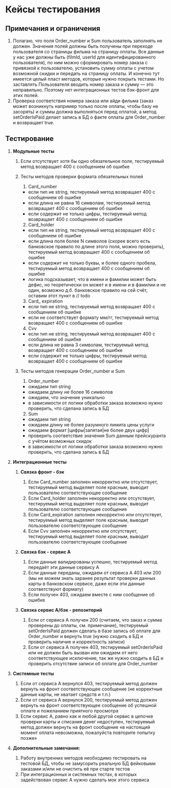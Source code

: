 # Кейсы тестирования

## Примечания и ограничения
1. Полагаю, что поля Order_number и Sum пользователь заполнять не должен. Значения полей должны быть получены при переходе пользователя со страницы фильма на страницу оплаты. Все данные у нас уже должны быть (filmId, userId для идентифицированного пользователя), по ним можно сформировать номер заказа с привязкой к пользователю, установить сумму оплаты с учетом возможной скидки и передать на страницу оплаты. И конечно тут имеется целый пласт методов, которые нужно покрыть тестами. Но заставлять Пользователя вводить номер заказа и сумму — это неправильно. Поэтому нет интеграционных тестов бэк-фронт для этих полей. 
2. Проверка соответствия номера заказа или айди фильма (заказ может возникнуть например только после оплаты, чтобы базу не засорять) и суммы должна выполняться перед оплатой, а метод setOrderIsPaid делает запись в БД о факте оплаты для Order_number и возвращает true. 

## Тестирование

1. **Модульные тесты**

    1. Если отсутствует хотя бы одно обязательное поле, тестируемый метод возвращает 400 с сообщением об ошибке
    2. Тесты методов проверки формата обязательных полей

        1. Card_number
        - если тип не string, тестируемый метод возвращает 400 с сообщением об ошибке
        - если длина не равна 16 символам, тестируемый метод возвращает 400 с сообщением об ошибке
        - если содержит не только цифры, тестируемый метод возвращает 400 с сообщением об ошибке

        2. Card_holder
        - если тип не string, тестируемый метод возвращает 400 с сообщением об ошибке
        - если длина поля более N символов (скорее всего есть банковское правило по длине этого поля, можно проверить),  тестируемый метод возвращает 400 с сообщением об ошибке
        - если содержит не только буквы, и более одного пробела, тестируемый метод возвращает 400 с сообщением об ошибке
        - логика подсказывает, что в имени и фамилии может быть дефис, но теоретически он может и в имени и в фамилии и не один, возможно д.б. банковское правило на сей 	счёт, оставим этот пункт в // todo

        3. Card_ expiration
        - если тип не string, тестируемый метод возвращает 400 с сообщением об ошибке
        - если не соответствует формату мм/гг, тестируемый метод возвращает 400 с сообщением об ошибке

        4. Cvv
        - если тип не string, тестируемый метод возвращает 400 с сообщением об ошибке
        - если длина не равна 3 символам, тестируемый метод возвращает 400 с сообщением об ошибке
        - если содержит не только цифры, тестируемый метод возвращает 400 с сообщением об ошибке
      
    3. Тесты методов генерации Order_number и Sum

        1. Order_number 
        - ожидаем тип string
        - ожидаем длину не более 16 символов
        - ожидаем, что значение уникально
        - в зависимости от логики обработки заказа возможно нужно проверить, что сделана запись в БД 

        2. Sum
        - ожидаем тип string
        - ожидаем длину не более разумного лимита цены услуги
        - ожидаем формат [цифры|запятая|не более двух цифр]
        - проверить соответствие значения Sum данным прейскуранта с учётом возможных скидок
        - в зависимости от логики обработки заказа возможно нужно проверить, что сделана запись в БД 

2. **Интеграционные тесты**

    1. **Связка фронт - бэк**
        1. Если Card_number заполнен некорректно или отсутствует, тестируемый метод выделяет поле красным, выводит пользователю соответствующее сообщение
        2. Если Card_holder заполнен некорректно или отсутствует, тестируемый метод выделяет поле красным, выводит пользователю соответствующее сообщение
        3. Если Card_expiration заполнен некорректно или отсутствует, тестируемый метод выделяет поле красным, выводит пользователю соответствующее сообщение
        4. Если Cvv заполнен некорректно или отсутствует, тестируемый метод выделяет поле красным, выводит пользователю соответствующее сообщение

    2. **Связка бэк - сервис А**
        1. Если данные валидированы успешно, тестируемый метод передаёт эти данные сервису А
        2. Если данные переданы, ожидаем от сервиса А 403 или 200 (мы не можем знать заранее результат проверки данных карты в банковском сервисе, даже если эти данные соответствуют формату)
        3. Если получен 403, ожидаем вместе с ним сообщение об ошибке

    3. **Связка сервис А/бэк - репозиторий**
        1. Если от сервиса А получен 200 (считаем, что заказ и сумма проверены до оплаты, см. примечание), тестируемый setOrderIsPaid должен сделать в базе запись об оплате для Order_number и вернуть true (нужно сходить в БД и проверить наличие и корректность записи)
        2. Если от сервиса А получен 403, тестируемый  setOrderIsPaid или не должен быть вызван или ожидаем от него соответствующее исключение, так же нужно сходить в БД и проверить отсутствие записи об оплате для Order_number

3. **Системные тесты**
    1. Если от сервиса А вернулся 403, тестируемый метод должен вернуть на фронт соответствующее сообщение (не корректные данные карты, не хватает средств и т.п.)
    2. Если от сервиса А вернулся 200, тестируемый метод должен вернуть на фронт соответствующее сообщение об успешной оплате и пожеланием приятного просмотра
    3. Если сервис А, равно как и любой другой сервис в цепочке проверки карты и списания денег недоступен, тестируемый метод должен вернуть на фронт сообщение «в настоящий момент оплата невозможна, пожалуйста повторите попытку позже»

4. **Дополнительные замечания:**
    1. Работу внутренних методов необходимо тестировать на тестовой БД, чтобы не замусорить реальную БД фейковыми заказами и/или не очистить её при старте тестов
    2. При интеграционных и системных тестах, в которых задействован сервис А нужно сделать мок этого сервиса
